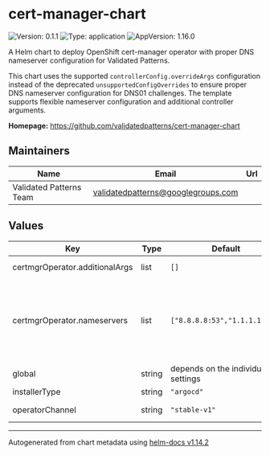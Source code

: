 # cert-manager-chart

![Version: 0.1.1](https://img.shields.io/badge/Version-0.1.1-informational?style=flat-square) ![Type: application](https://img.shields.io/badge/Type-application-informational?style=flat-square) ![AppVersion: 1.16.0](https://img.shields.io/badge/AppVersion-1.16.0-informational?style=flat-square)

A Helm chart to deploy OpenShift cert-manager operator with proper DNS nameserver configuration for Validated Patterns.

This chart uses the supported `controllerConfig.overrideArgs` configuration instead of the deprecated `unsupportedConfigOverrides` to ensure proper DNS nameserver configuration for DNS01 challenges. The template supports flexible nameserver configuration and additional controller arguments.

**Homepage:** <https://github.com/validatedpatterns/cert-manager-chart>

## Maintainers

| Name | Email | Url |
| ---- | ------ | --- |
| Validated Patterns Team | <validatedpatterns@googlegroups.com> |  |

## Values

| Key | Type | Default | Description |
|-----|------|---------|-------------|
| certmgrOperator.additionalArgs | list | `[]` | Additional arguments to pass to the cert-manager controller (optional) |
| certmgrOperator.nameservers | list | `["8.8.8.8:53","1.1.1.1:53"]` | List of DNS server (ip:port strings) to be used when doing DNS01 challenges (Defaults to [8.8.8.8:53, 1.1.1.1:53]) These two are needed because the DNS01 ACME solver needs outside DNS servers and won't really work with openshift's internal split-view DNS servers https://cert-manager.io/docs/configuration/acme/dns01/#setting-nameservers-for-dns01-self-check |
| global | string | depends on the individual settings | Dictionary of the global settings to configure this chart |
| installerType | string | `"argocd"` | Type of installer being used (argocd, helm, etc.) |
| operatorChannel | string | `"stable-v1"` | String the channel to install cert-manager from (Defaults to "stable-v1") |

----------------------------------------------
Autogenerated from chart metadata using [helm-docs v1.14.2](https://github.com/norwoodj/helm-docs/releases/v1.14.2)

